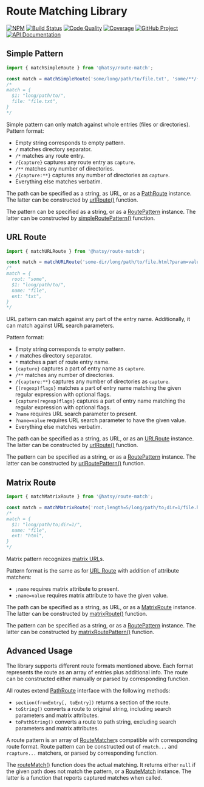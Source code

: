 # Route Matching Library

[![NPM][npm-image]][npm-url]
[![Build Status][build-status-img]][build-status-link]
[![Code Quality][quality-img]][quality-link]
[![Coverage][coverage-img]][coverage-link]
[![GitHub Project][github-image]][github-url]
[![API Documentation][api-docs-image]][api-docs-url]

[npm-image]: https://img.shields.io/npm/v/@hatsy/route-match.svg?logo=npm
[npm-url]: https://www.npmjs.com/package/@hatsy/route-match
[build-status-img]: https://github.com/hatsyjs/route-match/workflows/Build/badge.svg
[build-status-link]: https://github.com/hatsyjs/route-match/actions?query=workflow:Build
[quality-img]: https://app.codacy.com/project/badge/Grade/92a111914d734952aef56d14e2690940
[quality-link]: https://www.codacy.com/gh/hatsyjs/route-match/dashboard?utm_source=github.com&utm_medium=referral&utm_content=hatsyjs/route-match&utm_campaign=Badge_Grade
[coverage-img]: https://app.codacy.com/project/badge/Coverage/92a111914d734952aef56d14e2690940
[coverage-link]: https://www.codacy.com/gh/hatsyjs/route-match/dashboard?utm_source=github.com&utm_medium=referral&utm_content=hatsyjs/route-match&utm_campaign=Badge_Coverage
[github-image]: https://img.shields.io/static/v1?logo=github&label=GitHub&message=project&color=informational
[github-url]: https://github.com/hatsyjs/route-match
[api-docs-image]: https://img.shields.io/static/v1?logo=typescript&label=API&message=docs&color=informational
[api-docs-url]: https://hatsyjs.github.io/route-match/

## Simple Pattern

```typescript
import { matchSimpleRoute } from '@hatsy/route-match';

const match = matchSimpleRoute('some/long/path/to/file.txt', 'some/**/{file}');
/*
match = {
  $1: "long/path/to/",
  file: "file.txt",
}
*/
```

Simple pattern can only match against whole entries (files or directories). Pattern format:

- Empty string corresponds to empty pattern.
- `/` matches directory separator.
- `/*` matches any route entry.
- `/{capture}` captures any route entry as `capture`.
- `/**` matches any number of directories.
- `/{capture:**}` captures any number of directories as `capture`.
- Everything else matches verbatim.

The path can be specified as a string, as URL, or as a [PathRoute] instance. The latter can be constructed by
[urlRoute()] function.

The pattern can be specified as a string, or as a [RoutePattern] instance. The latter can be constructed by
[simpleRoutePattern()] function.

[pathroute]: https://hatsyjs.github.io/route-match/interfaces/PathRoute.html
[urlroute()]: https://hatsyjs.github.io/route-match/modules.html#urlRoute
[routepattern]: https://hatsyjs.github.io/route-match/modules.html#RoutePattern
[simpleroutepattern()]: https://hatsyjs.github.io/route-match/modules.html#simpleRoutePattern

## URL Route

[url route]: #url-route

```typescript
import { matchURLRoute } from '@hatsy/route-match';

const match = matchURLRoute('some-dir/long/path/to/file.html?param=value', '{root([^-]*)}-dir/**/{name}.{ext}?param');
/*
match = {
  root: "some",
  $1: "long/path/to/",
  name: "file",
  ext: "txt",
}
*/
```

URL pattern can match against any part of the entry name. Additionally, it can match against URL search parameters.

Pattern format:

- Empty string corresponds to empty pattern.
- `/` matches directory separator.
- `*` matches a part of route entry name.
- `{capture}` captures a part of entry name as `capture`.
- `/**` matches any number of directories.
- `/{capture:**}` captures any number of directories as `capture`.
- `{(regexp)flags}` matches a part of entry name matching the given regular expression with optional flags.
- `{capture(regexp)flags}` captures a part of entry name matching the regular expression with optional flags.
- `?name` requires URL search parameter to present.
- `?name=value` requires URL search parameter to have the given value.
- Everything else matches verbatim.

The path can be specified as a string, as URL, or as an [URLRoute] instance. The latter can be constructed by
[urlRoute()] function.

The pattern can be specified as a string, or as a [RoutePattern] instance. The latter can be constructed by
[urlRoutePattern()] function.

[urlroute]: https://hatsyjs.github.io/route-match/interfaces/URLRoute.html
[urlroutepattern()]: https://hatsyjs.github.io/route-match/modules.html#urlRoutePattern

## Matrix Route

```typescript
import { matchMatrixRoute } from '@hatsy/route-match';

const match = matchMatrixRoute('root;length=5/long/path/to;dir=1/file.html;dir=0', 'root;length/**/*');
/*
match = {
  $1: "long/path/to;dir=1/",
  name: "file",
  ext: "html",
}
*/
```

Matrix pattern recognizes [matrix URL]s.

Pattern format is the same as for [URL Route] with addition of attribute matchers:

- `;name` requires matrix attribute to present.
- `;name=value` requires matrix attribute to have the given value.

The path can be specified as a string, as URL, or as a [MatrixRoute] instance. The latter can be constructed by
[matrixRoute()] function.

The pattern can be specified as a string, or as a [RoutePattern] instance. The latter can be constructed by
[matrixRoutePattern()] function.

[matrixroute]: https://hatsyjs.github.io/route-match/interfaces/MatrixRoute.html
[matrixroute()]: https://hatsyjs.github.io/route-match/modules.html#matrixRoute
[matrixroutepattern()]: https://hatsyjs.github.io/route-match/modules.html#matrixRoutePattern
[matrix url]: https://www.w3.org/DesignIssues/MatrixURIs.html

## Advanced Usage

The library supports different route formats mentioned above. Each format represents the route as an array of entries
plus additional info. The route can be constructed either manually or parsed by corresponding function.

All routes extend [PathRoute] interface with the following methods:

- `section(fromEntry[, toEntry])` returns a section of the route.
- `toString()` converts a route to original string, including search parameters and matrix attributes.
- `toPathString()` converts a route to path string, excluding search parameters and matrix attributes.

A route pattern is an array of [RouteMatcher]s compatible with corresponding route format. Route pattern can be
constructed out of `rmatch...` and `rcapture...` matchers, or parsed by corresponding function.

The [routeMatch()] function does the actual matching. It returns either `null` if the given path does not match
the pattern, or a [RouteMatch] instance. The latter is a function that reports captured matches when called.

[routematcher]: https://hatsyjs.github.io/route-match/interfaces/RouteMatcher.html
[routematch()]: https://hatsyjs.github.io/route-match/modules.html#routeMatch
[routematch]: https://hatsyjs.github.io/route-match/interfaces/RouteMatch.html
